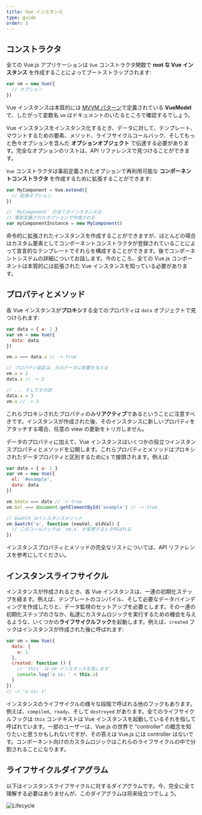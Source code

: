 ```yaml
---
title: Vue インスタンス
type: guide
order: 3
---
```


## コンストラクタ

全ての Vue.js アプリケーションは `Vue` コンストラクタ関数で **root な Vue インスタンス** を作成することによってブートストラップされます:

``` js
var vm = new Vue({
  // オプション
})
```

Vue インスタンスは本質的には [MVVM パターン](https://en.wikipedia.org/wiki/Model_View_ViewModel)で定義されている **VueModel** で、したがって変数名 `vm` はドキュメントのいたるところで確認するでしょう。

Vue インスタンスをインスタンス化するとき、データに対して、テンプレート、マウントするための要素、メソッド、ライフサイクルコールバック、そしてもっと色々オプションを含んだ **オプションオブジェクト** で伝達する必要があります。完全なオプションのリストは、API リファレンスで見つけることができます。

`Vue` コンストラクタは事前定義されたオプションで再利用可能な **コンポーネントコンストラクタ** を作成するために拡張することができます:

``` js
var MyComponent = Vue.extend({
  // 拡張オプション
})

// `MyComponent` の全てのインスタンスは
// 事前定義されたオプションで作成される
var myComponentInstance = new MyComponent()
```

命令的に拡張されたインスタンスを作成することができますが、ほとんどの場合はカスタム要素としてコンポーネントコンストラクタが登録されていることによって宣言的なテンプレートでそれらを構成することができます。後でコンポーネントシステムの詳細についてお話します。今のところ、全ての Vue.js コンポーネントは本質的には拡張された Vue インスタンスを知っている必要があります。

## プロパティとメソッド

各 Vue インスタンスが**プロキシ**する全てのプロパティは `data` オブジェクトで見つけられます:

``` js
var data = { a: 1 }
var vm = new Vue({
  data: data
})

vm.a === data.a // -> true

// プロパティ設定は、元のデータに影響を与える 
vm.a = 2
data.a // -> 2

// ... そしてその逆
data.a = 3
vm.a // -> 3
```

これらプロキシされたプロパティのみ**リアクティブ**であるということに注意すべきです。インスタンスが作成された後、そのインスタンスに新しいプロパティをアタッチする場合、任意の view の更新をトリガしません。

データのプロパティに加えて、Vue インスタンスはいくつかの役立つインスタンスプロパティとメソッドを公開します。これらプロパティとメソッドはプロキシされたデータプロパティと区別するために`$` で接頭されます。例えば:

``` js
var data = { a: 1 }
var vm = new Vue({
  el: '#example',
  data: data
})

vm.$data === data // -> true
vm.$el === document.getElementById('example') // -> true

// $watch はインスタンスメソッド
vm.$watch('a', function (newVal, oldVal) {
  // このコールバックは `vm.a` が変更するとき呼ばれる
})
```

インスタンスプロパティとメソッドの完全なリストについては、API リファレンスを参考にしてください。

## インスタンスライフサイクル

インスタンスが作成されるとき、各 Vue インスタンスは、一連の初期化ステップを経ます。例えば、テンプレートのコンパイル、そして必要なデータバインディングを作成したりと、データ監視のセットアップを必要とします。その一連の初期化ステップのさなか、私達にカスタムロジックを実行するための機会を与えるような、いくつかの**ライフサイクルフック**を起動します。例えば、`created` フックはインスタンスが作成された後に呼ばれます:

``` js
var vm = new Vue({
  data: {
    a: 1
  },
  created: function () {
    // `this` は vm インスタンスを指します
    console.log('a is: ' + this.a)
  }
})
// -> "a is: 1"
```

インスタンスのライフサイクルの様々な段階で呼ばれる他のフックもあります。例えば、`compiled`、`ready`、そして `destroyed` があります。全てのライフサイクルフックは `this` コンテキストは Vue インスタンスを起動しているそれを指して呼ばれています。一部のユーザーは、Vue.js の世界で "controller" の概念を知りたいと思うかもしれないですが、その答えは Vue.js には controller はないです。コンポーネント向けのカスタムロジックはこれらのライフサイクルの中で分割されることになります。

## ライフサイクルダイアグラム

以下はインスタンスライフサイクルに対するダイアグラムです。今、完全に全て理解する必要はありませんが、このダイアグラムは将来役立つでしょう。

![Lifecycle](/images/lifecycle.png)
